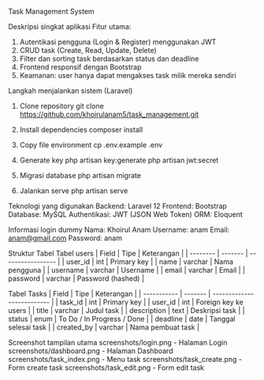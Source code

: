 Task Management System


Deskripsi singkat aplikasi
Fitur utama:
1. Autentikasi pengguna (Login & Register) menggunakan JWT
2. CRUD task (Create, Read, Update, Delete)
3. Filter dan sorting task berdasarkan status dan deadline
4. Frontend responsif dengan Bootstrap
5. Keamanan: user hanya dapat mengakses task milik mereka sendiri


Langkah menjalankan sistem (Laravel)
1. Clone repository
git clone https://github.com/khoirulanam5/task_management.git

2. Install dependencies
composer install

3. Copy file environment
cp .env.example .env

4. Generate key
php artisan key:generate
php artisan jwt:secret

5. Migrasi database
php artisan migrate

6. Jalankan serve
php artisan serve


Teknologi yang digunakan
Backend: Laravel 12
Frontend: Bootstrap
Database: MySQL
Authentikasi: JWT (JSON Web Token)
ORM: Eloquent


Informasi login dummy
Nama: Khoirul Anam
Username: anam
Email: anam@gmail.com
Password: anam


Struktur Tabel
Tabel users
| Field    | Tipe    | Keterangan        |
| -------- | ------- | ----------------- |
| user_id  | int     | Primary key       |
| name     | varchar | Nama pengguna     |
| username | varchar | Username          |
| email    | varchar | Email             |
| password | varchar | Password (hashed) |

Tabel Tasks
| Field       | Tipe    | Keterangan                 |
| ----------- | ------- | -------------------------- |
| task_id     | int     | Primary key                |
| user_id     | int     | Foreign key ke users       |
| title       | varchar | Judul task                 |
| description | text    | Deskripsi task             |
| status      | enum    | To Do / In Progress / Done |
| deadline    | date    | Tanggal selesai task       |
| created_by  | varchar | Nama pembuat task          |


Screenshot tampilan utama
screenshots/login.png - Halaman Login
screenshots/dashboard.png - Halaman Dashboard
screenshots/task_index.png - Menu task
screenshots/task_create.png - Form create task
screenshots/task_edit.png - Form edit task

